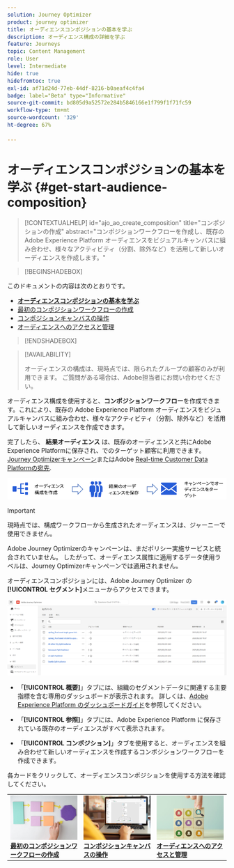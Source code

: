 ```yaml
---
solution: Journey Optimizer
product: journey optimizer
title: オーディエンスコンポジションの基本を学ぶ
description: オーディエンス構成の詳細を学ぶ
feature: Journeys
topic: Content Management
role: User
level: Intermediate
hide: true
hidefromtoc: true
exl-id: af71d24d-77eb-44df-8216-b0aeaf4c4fa4
badge: label="Beta" type="Informative"
source-git-commit: bd805d9a52572e284b5846166e1f799f1f71fc59
workflow-type: tm+mt
source-wordcount: '329'
ht-degree: 67%

---
```


# オーディエンスコンポジションの基本を学ぶ {#get-start-audience-composition}

>[!CONTEXTUALHELP]
>id="ajo_ao_create_composition"
>title="コンポジションの作成"
>abstract="コンポジションワークフローを作成し、既存の Adobe Experience Platform オーディエンスをビジュアルキャンバスに組み合わせ、様々なアクティビティ（分割、除外など）を活用して新しいオーディエンスを作成します。"

>[!BEGINSHADEBOX]

このドキュメントの内容は次のとおりです。

* **[オーディエンスコンポジションの基本を学ぶ](get-started-audience-orchestration.md)**
* [最初のコンポジションワークフローの作成](create-compositions.md)
* [コンポジションキャンバスの操作](composition-canvas.md)
* [オーディエンスへのアクセスと管理](access-audiences.md)

>[!ENDSHADEBOX]

>[!AVAILABILITY]
>
>オーディエンスの構成は、現時点では、限られたグループの顧客のみが利用できます。 ご質問がある場合は、Adobe担当者にお問い合わせください。

オーディエンス構成を使用すると、**コンポジションワークフロー**&#x200B;を作成できます。これにより、既存の Adobe Experience Platform オーディエンスをビジュアルキャンバスに組み合わせ、様々なアクティビティ（分割、除外など）を活用して新しいオーディエンスを作成できます。

完了したら、 **結果オーディエンス** は、既存のオーディエンスと共にAdobe Experience Platformに保存され、でのターゲット顧客に利用できます。 [Journey Optimizerキャンペーン](../campaigns/get-started-with-campaigns.md)またはAdobe [Real-time Customer Data Platformの宛先](https://experienceleague.adobe.com/docs/experience-platform/destinations/home.html?lang=ja).

![](assets/audiences-process.png)

>[!IMPORTANT]
>
>現時点では、構成ワークフローから生成されたオーディエンスは、ジャーニーで使用できません。
>
>Adobe Journey Optimizerのキャンペーンは、まだポリシー実施サービスと統合されていません。 したがって、オーディエンス属性に適用するデータ使用ラベルは、Journey Optimizerキャンペーンでは適用されません。

オーディエンスコンポジションには、Adobe Journey Optimizer の&#x200B;**[!UICONTROL セグメント]**&#x200B;メニューからアクセスできます。

![](assets/audiences-browse.png)

* 「**[!UICONTROL 概要]**」タブには、組織のセグメントデータに関連する主要指標を含む専用のダッシュボードが表示されます。 詳しくは、[Adobe Experience Platform のダッシュボードガイド](https://experienceleague.adobe.com/docs/experience-platform/dashboards/guides/segments.html?lang=ja)を参照してください。

* 「**[!UICONTROL 参照]**」タブには、Adobe Experience Platform に保存されている既存のオーディエンスがすべて表示されます。

* 「**[!UICONTROL コンポジション]**」タブを使用すると、オーディエンスを組み合わせて新しいオーディエンスを作成するコンポジションワークフローを作成できます。

各カードをクリックして、オーディエンスコンポジションを使用する方法を確認してください。

<table style="table-layout:fixed"><tr style="border: 0;">
<td><a href="create-compositions.md"><img alt="コンポジションワークフローの作成" src="../assets/do-not-localize/ao-workflows.jpg"></a>
<div><a href="create-compositions.md"><strong>最初のコンポジションワークフローの作成</strong></a></div></td>
<td><a href="composition-canvas.md"><img alt="コンポジションキャンバスの操作" src="../assets/do-not-localize/ao-canvas.jpg"></a>
<div><a href="composition-canvas.md"><strong>コンポジションキャンバスの操作</strong></a></div></td>
<td><a href="access-audiences.md"><img alt="オーディエンスへのアクセスと管理" src="../assets/do-not-localize/ao-audiences.jpeg"></a>
<div><a href="access-audiences.md"><strong>オーディエンスへのアクセスと管理</strong></a></div></td>
</tr></table>
